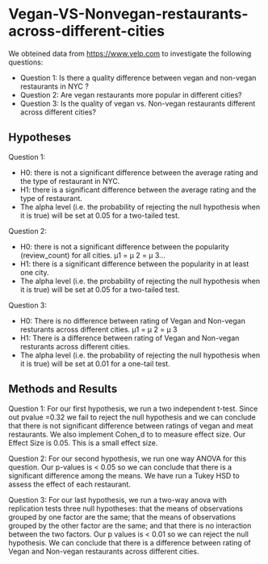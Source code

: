 # Vegan-VS-Nonvegan-restaurants-across-different-cities

We obteined data from https://www.yelp.com to investigate the following questions:

- Question 1: Is there a quality difference between vegan and non-vegan restaurants in NYC ?
- Question 2: Are vegan restaurants more popular in different cities?
- Question 3: Is the quality of vegan vs. Non-vegan restaurants different across different cities?

## Hypotheses

Question 1:
- H0: there is not a significant difference between the average rating and the type of restaurant in NYC.
- H1: there is a significant difference between the average rating and the type of restaurant.
- The alpha level (i.e. the probability of rejecting the null hypothesis when it is true) will be set at 0.05 for a two-tailed test.

Question 2:
- H0: there is not a significant difference between the popularity (review_count) for all cities. µ1 = µ 2 = µ 3...
- H1: there is a significant difference between the popularity in at least one city.
- The alpha level (i.e. the probability of rejecting the null hypothesis when it is true) will be set at 0.05 for a two-tailed test.

Question 3:
- H0: There is no difference between rating of Vegan and Non-vegan resturants across different cities. µ1 = µ 2 = µ 3
- H1: There is a difference between rating of Vegan and Non-vegan resturants across different cities.
- The alpha level (i.e. the probability of rejecting the null hypothesis when it is true) will be set at 0.01 for a one-tail test.

## Methods and Results

Question 1:
For our first hypothesis, we run a two independent t-test. Since out pvalue =0.32 we fail to reject the null hypothesis and we can conclude that there is not significant difference between ratings of vegan and meat restaurants. We also implement Cohen_d to to measure effect size. Our Effect Size is 0.05. This is a small effect size.

Question 2:
For our second hypothesis, we run one way ANOVA for this question. Our p-values is < 0.05 so we can conclude that there is a significant difference among the means. We have run a Tukey HSD to assess the effect of each restaurant.

Question 3:
For our last hypothesis, we run a two-way anova with replication tests three null hypotheses: that the means of observations grouped by one factor are the same; that the means of observations grouped by the other factor are the same; and that there is no interaction between the two factors. Our p values is < 0.01 so we can reject the null hypothesis. We can conclude that there is a difference between rating of Vegan and Non-vegan restaurants across different cities.


